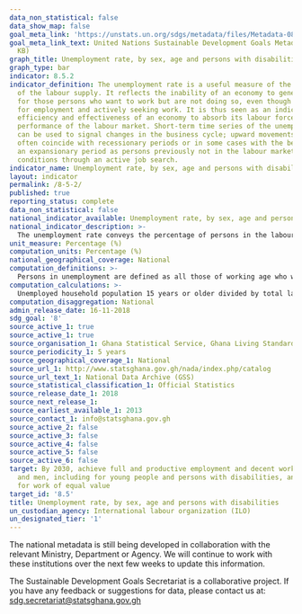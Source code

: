 ```yaml
---
data_non_statistical: false
data_show_map: false
goal_meta_link: 'https://unstats.un.org/sdgs/metadata/files/Metadata-08-05-02.pdf '
goal_meta_link_text: United Nations Sustainable Development Goals Metadata (PDF 383
  KB)
graph_title: Unemployment rate, by sex, age and persons with disabilities
graph_type: bar
indicator: 8.5.2
indicator_definition: The unemployment rate is a useful measure of the underutilization
  of the labour supply. It reflects the inability of an economy to generate employment
  for those persons who want to work but are not doing so, even though they are available
  for employment and actively seeking work. It is thus seen as an indicator of the
  efficiency and effectiveness of an economy to absorb its labour force and of the
  performance of the labour market. Short-term time series of the unemployment rate
  can be used to signal changes in the business cycle; upward movements in the indicator
  often coincide with recessionary periods or in some cases with the beginning of
  an expansionary period as persons previously not in the labour market begin to test
  conditions through an active job search.
indicator_name: Unemployment rate, by sex, age and persons with disabilities
layout: indicator
permalink: /8-5-2/
published: true
reporting_status: complete
data_non_statistical: false
national_indicator_available: Unemployment rate, by sex, age and persons with disabilities
national_indicator_description: >-
  The unemployment rate conveys the percentage of persons in the labour force who are unemployed.
unit_measure: Percentage (%)
computation_units: Percentage (%)
national_geographical_coverage: National
computation_definitions: >-
  Persons in unemployment are defined as all those of working age who were not in employment, carried out activities to seek employment during a specified recent period and were currently available to take up employment given a job opportunity (official definition of unemployment)
computation_calculations: >-
  Unemployed household population 15 years or older divided by total labour force 15 years or older and multiplied by 100
computation_disaggregation: National
admin_release_date: 16-11-2018
sdg_goal: '8'
source_active_1: true
source_active_1: true
source_organisation_1: Ghana Statistical Service, Ghana Living Standards Survey
source_periodicity_1: 5 years 
source_geographical_coverage_1: National
source_url_1: http://www.statsghana.gov.gh/nada/index.php/catalog
source_url_text_1: National Data Archive (GSS)
source_statistical_classification_1: Official Statistics
source_release_date_1: 2018
source_next_release_1: 
source_earliest_available_1: 2013
source_contact_1: info@statsghana.gov.gh
source_active_2: false
source_active_3: false
source_active_4: false
source_active_5: false
source_active_6: false
target: By 2030, achieve full and productive employment and decent work for all women
  and men, including for young people and persons with disabilities, and equal pay
  for work of equal value
target_id: '8.5'
title: Unemployment rate, by sex, age and persons with disabilities
un_custodian_agency: International labour organization (ILO)
un_designated_tier: '1'
---
```

The national metadata is still being developed in collaboration with the relevant Ministry, Department or Agency.  We will continue to work with these institutions over the next few weeks to update this information.

The Sustainable Development Goals Secretariat is a collaborative project. If you have any feedback or suggestions for data, please contact us at: sdg.secretariat@statsghana.gov.gh
